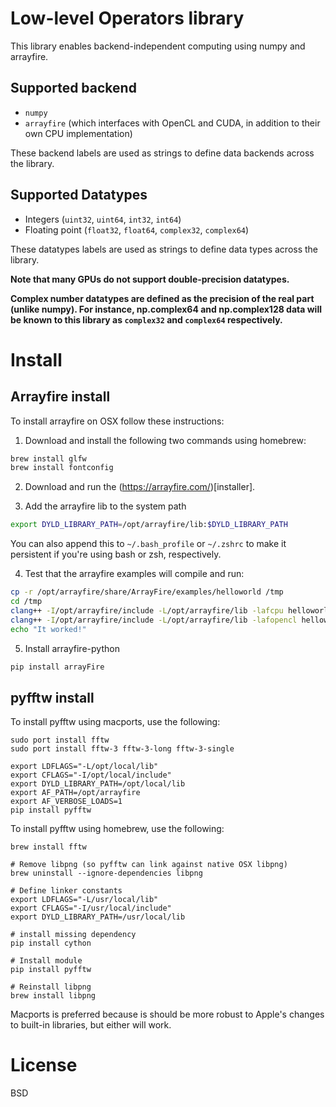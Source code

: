 # Low-level Operators library

This library enables backend-independent computing using numpy and arrayfire.

## Supported backend

-   `numpy`
-   `arrayfire` (which interfaces with OpenCL and CUDA, in addition to their own CPU implementation)

These backend labels are used as strings to define data backends across the library.

## Supported Datatypes

-   Integers (`uint32`, `uint64`, `int32`, `int64`)
-   Floating point (`float32`, `float64`, `complex32`, `complex64`)

These datatypes labels are used as strings to define data types across the library.

**Note that many GPUs do not support double-precision datatypes.**

**Complex number datatypes are defined as the precision of the real part (unlike numpy). For instance, np.complex64 and np.complex128 data will be known to this library as `complex32` and `complex64` respectively.**

# Install

## Arrayfire install

To install arrayfire on OSX follow these instructions:

1. Download and install the following two commands using homebrew:
```bash
brew install glfw
brew install fontconfig
```
2. Download and run the (https://arrayfire.com/)[installer].

3. Add the arrayfire lib to the system path
```bash
export DYLD_LIBRARY_PATH=/opt/arrayfire/lib:$DYLD_LIBRARY_PATH
```
You can also append this to `~/.bash_profile` or `~/.zshrc` to make it persistent if you're using bash or zsh, respectively.

4. Test that the arrayfire examples will compile and run:
```bash
cp -r /opt/arrayfire/share/ArrayFire/examples/helloworld /tmp
cd /tmp
clang++ -I/opt/arrayfire/include -L/opt/arrayfire/lib -lafcpu helloworld.cpp -o hello_cpu && ./hello_cpu
clang++ -I/opt/arrayfire/include -L/opt/arrayfire/lib -lafopencl helloworld.cpp -o hello_opencl && ./hello_opencl
echo "It worked!"
```

5. Install arrayfire-python
```bash
pip install arrayFire
```

## pyfftw install
To install pyfftw using macports, use the following:
```
sudo port install fftw
sudo port install fftw-3 fftw-3-long fftw-3-single

export LDFLAGS="-L/opt/local/lib"
export CFLAGS="-I/opt/local/include"
export DYLD_LIBRARY_PATH=/opt/local/lib
export AF_PATH=/opt/arrayfire
export AF_VERBOSE_LOADS=1
pip install pyfftw

```

To install pyfftw using homebrew, use the following:
```
brew install fftw

# Remove libpng (so pyfftw can link against native OSX libpng)
brew uninstall --ignore-dependencies libpng

# Define linker constants
export LDFLAGS="-L/usr/local/lib"
export CFLAGS="-I/usr/local/include"
export DYLD_LIBRARY_PATH=/usr/local/lib

# install missing dependency
pip install cython

# Install module
pip install pyfftw

# Reinstall libpng
brew install libpng

```
Macports is preferred because is should be more robust to Apple's changes to built-in libraries, but either will work.


# License

BSD
